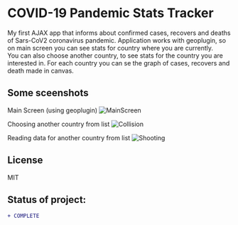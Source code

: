 # COVID-19 Pandemic Stats Tracker

My first AJAX app that informs about confirmed cases, recovers and deaths of Sars-CoV2 coronavirus pandemic.
Application works with geoplugin, so on main screen you can see stats for country where you are currently. <br />
You can also choose another country, to see stats for the country you are interested in. For each country you can se the graph of cases, recovers and death made in canvas.

## Some sceenshots

Main Screen (using geoplugin)
![MainScreen](https://github.com/aleksanderbies/COVID-19-tracker/blob/master/images/ct1.png?raw=true)

Choosing another country from list
![Collision](https://github.com/aleksanderbies/COVID-19-tracker/blob/master/images/ct3.png?raw=true)

Reading data for another country from list
![Shooting](https://github.com/aleksanderbies/COVID-19-tracker/blob/master/images/ct2.png?raw=true)



License
----

MIT

## Status of project: 
```diff 
+ COMPLETE
```
